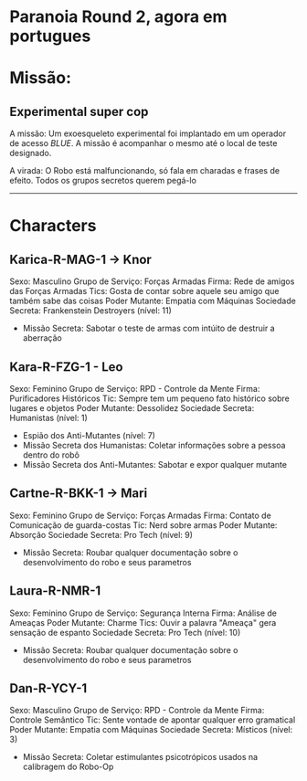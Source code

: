 # Paranoia Round 2, agora em portugues

# Missão:

## Experimental super cop
A missão: Um exoesqueleto experimental foi implantado em um operador de acesso *BLUE*. A missão é acompanhar o mesmo até o local de teste designado.


A virada: O Robo está malfuncionando, só fala em charadas e frases de efeito. Todos os grupos secretos querem pegá-lo

---------------------------------------

# Characters
## Karica-R-MAG-1 -> Knor
Sexo: Masculino
Grupo de Serviço: Forças Armadas
Firma: Rede de amigos das Forças Armadas
Tics: Gosta de contar sobre aquele seu amigo que também sabe das coisas
Poder Mutante: Empatia com Máquinas
Sociedade Secreta: Frankenstein Destroyers (nível: 11)
- Missão Secreta: Sabotar o teste de armas com intúito de destruir a aberração

## Kara-R-FZG-1 - Leo
Sexo: Feminino
Grupo de Serviço: RPD - Controle da Mente
Firma: Purificadores Históricos
Tic: Sempre tem um pequeno fato histórico sobre lugares e objetos
Poder Mutante: Dessolidez
Sociedade Secreta: Humanistas (nível: 1)
- Espião dos Anti-Mutantes (nível: 7)
- Missão Secreta dos Humanistas: Coletar informações sobre a pessoa dentro do robô
- Missão Secreta dos Anti-Mutantes: Sabotar e expor qualquer mutante

## Cartne-R-BKK-1 -> Mari
Sexo: Feminino
Grupo de Serviço: Forças Armadas 
Firma: Contato de Comunicação de guarda-costas
Tic: Nerd sobre armas
Poder Mutante: Absorção
Sociedade Secreta: Pro Tech (nível: 9)
- Missão Secreta: Roubar qualquer documentação sobre o desenvolvimento do robo e seus parametros

## Laura-R-NMR-1
Sexo: Feminino
Grupo de Serviço: Segurança Interna 
Firma: Análise de Ameaças
Poder Mutante: Charme
Tics: Ouvir a palavra "Ameaça" gera sensação de espanto
Sociedade Secreta: Pro Tech (nível: 10)
- Missão Secreta: Roubar qualquer documentação sobre o desenvolvimento do robo e seus parametros



## Dan-R-YCY-1
Sexo: Masculino
Grupo de Serviço: RPD - Controle da Mente
Firma: Controle Semântico
Tic: Sente vontade de apontar qualquer erro gramatical
Poder Mutante: Empatia com Máquinas
Sociedade Secreta: Místicos (nível: 3)
- Missão Secreta: Coletar estimulantes psicotrópicos usados na calibragem do Robo-Op
